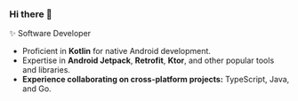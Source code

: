 ### Hi there 👋

✨ Software Developer
- Proficient in **Kotlin** for native Android development.
- Expertise in **Android Jetpack**, **Retrofit**, **Ktor**, and other popular tools and libraries.
- **Experience collaborating on cross-platform projects:** TypeScript, Java, and Go.
